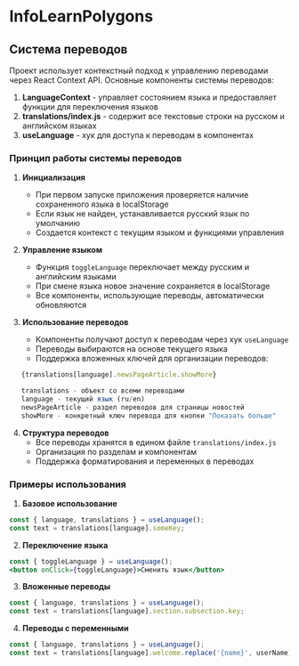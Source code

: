 # InfoLearnPolygons

## Система переводов

Проект использует контекстный подход к управлению переводами через React Context API. Основные компоненты системы переводов:

1. **LanguageContext** - управляет состоянием языка и предоставляет функции для переключения языков
2. **translations/index.js** - содержит все текстовые строки на русском и английском языках
3. **useLanguage** - хук для доступа к переводам в компонентах

### Принцип работы системы переводов

1. **Инициализация**
   - При первом запуске приложения проверяется наличие сохраненного языка в localStorage
   - Если язык не найден, устанавливается русский язык по умолчанию
   - Создается контекст с текущим языком и функциями управления

2. **Управление языком**
   - Функция `toggleLanguage` переключает между русским и английским языками
   - При смене языка новое значение сохраняется в localStorage
   - Все компоненты, использующие переводы, автоматически обновляются

3. **Использование переводов**
   - Компоненты получают доступ к переводам через хук `useLanguage`
   - Переводы выбираются на основе текущего языка
   - Поддержка вложенных ключей для организации переводов:

```jsx
   {translations[language].newsPageArticle.showMore}

   translations - объект со всеми переводами
   language - текущий язык (ru/en)
   newsPageArticle - раздел переводов для страницы новостей
   showMore - конкретный ключ перевода для кнопки "Показать больше"
```

4. **Структура переводов**
   - Все переводы хранятся в едином файле `translations/index.js`
   - Организация по разделам и компонентам
   - Поддержка форматирования и переменных в переводах

### Примеры использования

1. **Базовое использование**
```jsx
const { language, translations } = useLanguage();
const text = translations[language].someKey;
```

2. **Переключение языка**
```jsx
const { toggleLanguage } = useLanguage();
<button onClick={toggleLanguage}>Сменить язык</button>
```

3. **Вложенные переводы**
```jsx
const { language, translations } = useLanguage();
const text = translations[language].section.subsection.key;
```

4. **Переводы с переменными**
```jsx
const { language, translations } = useLanguage();
const text = translations[language].welcome.replace('{name}', userName);
```